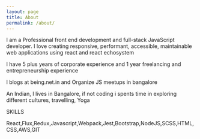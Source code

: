 ```yaml
---
layout: page
title: About
permalink: /about/
---
```


I am a Professional front end development and full-stack JavaScript developer. I love creating responsive, performant, accessible, maintainable web applications using react and react echosystem
		
I have 5 plus years of corporate experience and 1 year freelancing and entrepreneurship experience

I blogs at being.net.in and Organize JS meetups in bangalore

An Indian, I lives in Bangalore, if not coding i spents time in exploring different cultures, travelling, Yoga

SKILLS

React,Flux,Redux,Javascript,Webpack,Jest,Bootstrap,NodeJS,SCSS,HTML,CSS,AWS,GIT
